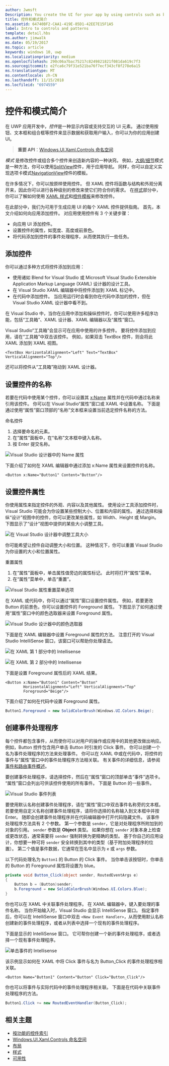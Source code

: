```yaml
---
author: Jwmsft
Description: You create the UI for your app by using controls such as buttons, text boxes, and combo boxes to display data and get user input. Here, we show you how to add controls to your app.
title: 控件和模式简介
ms.assetid: 64740BF2-CAA1-419E-85D1-42EE7E15F1A5
label: Intro to controls and patterns
template: detail.hbs
ms.author: jimwalk
ms.date: 05/19/2017
ms.topic: article
keywords: windows 10, uwp
ms.localizationpriority: medium
ms.openlocfilehash: 290c06a7bac75217c8249821821f081da619c7f3
ms.sourcegitcommit: e2fca6c79f31e521ba76f7ecf343cf8f278e6a15
ms.translationtype: MT
ms.contentlocale: zh-CN
ms.lasthandoff: 11/15/2018
ms.locfileid: "6974559"
---
```

# <a name="intro-to-controls-and-patterns"></a>控件和模式简介

在 UWP 应用开发中，*控件*是一种显示内容或支持交互的 UI 元素。 通过使用按钮、文本框和组合框等控件来显示数据和获取用户输入，你可以为你的应用创建 UI。

> **重要 API**：[Windows.UI.Xaml.Controls 命名空间](https://msdn.microsoft.com/library/windows/apps/windows.ui.xaml.controls.aspx)

*模式* 是修改控件或组合多个控件来创造新内容的一种诀窍。 例如，[大纲/细节](master-details.md)模式是一种方法，你可以使用[SplitView](split-view.md)控件，用于应用导航。 同样，你可以自定义实现选项卡模式[NavigationView](navigationview.md)控件的模板。

在许多情况下，你可以按原样使用控件。 但 XAML 控件将函数与结构和外观分离开来，因此你可以进行各种级别的修改来使它们符合你的需求。 在[样式](../style/index.md)部分中，你可以了解如何使用 [XAML 样式](xaml-styles.md)和[控件模板](control-templates.md)来修改控件。

在此部分中，我们为可用于生成应用 UI 的每个 XAML 控件提供指南。 首先，本文介绍如何向应用添加控件。 对应用使用控件有 3 个关键步骤：

- 向应用 UI 添加控件。
- 设置控件的属性，如宽度、高度或前景色。
- 将代码添加到控件的事件处理程序，从而使其执行一些任务。 

## <a name="add-a-control"></a>添加控件
你可以通过多种方式将控件添加到应用：
 
- 使用诸如 Blend for Visual Studio 或 Microsoft Visual Studio Extensible Application Markup Language (XAML) 设计器的设计工具。 
- 在 Visual Studio XAML 编辑器中将控件添加到 XAML 标记中。 
- 在代码中添加控件。 当应用运行时会看到你在代码中添加的控件，但在 Visual Studio XAML 设计器中看不到。

在 Visual Studio 中，当你在应用中添加和操纵控件时，你可以使用许多程序功能，包括“工具箱”、XAML 设计器、XAML 编辑器以及“属性”窗口。 

Visual Studio“工具箱”会显示可在应用中使用的许多控件。 要将控件添加到应用，请在“工具箱”中双击该控件。 例如，如果双击 TextBox 控件，则会将此 XAML 添加到 XAML 视图。 

```xaml
<TextBox HorizontalAlignment="Left" Text="TextBox" VerticalAlignment="Top"/>
```

还可以将控件从“工具箱”拖动到 XAML 设计器。

## <a name="set-the-name-of-a-control"></a>设置控件的名称

若要在代码中使用某个控件，你可以设置其 [x:Name](../../xaml-platform/x-name-attribute.md) 属性并在代码中通过名称来引用该控件。 你可以在 Visual Studio“属性”窗口或 XAML 中设置名称。 下面是通过使用“属性”窗口顶部的“名称”文本框来设置当前选定控件名称的方法。

命名控件
1. 选择要命名的元素。
2. 在“属性”面板中，在“名称”文本框中键入名称。
3. 按 Enter 提交名称。

![Visual Studio 设计器中的 Name 属性](images/add-controls-control-name-designer.png)

下面介绍了如何在 XAML 编辑器中通过添加 x:Name 属性来设置控件的名称。

```xaml
<Button x:Name="Button1" Content="Button"/>
```

## <a name="set-the-control-properties"></a>设置控件属性 

你使用属性来指定控件的外观、内容以及其他属性。 使用设计工具添加控件时，Visual Studio 可能会为你设置某些控制大小、位置和内容的属性。 通过选择和操纵“设计”视图中的控件，你可以更改某些属性，如 Width、Height 或 Margin。 下图显示了“设计”视图中提供的某些大小调整工具。 

![在 Visual Studio 设计器中调整工具大小](images/add-controls-resizing-designer.png)

你可能希望让控件自动调整大小和位置。 这种情况下，你可以重置 Visual Studio 为你设置的大小和位置属性。

重置属性
1. 在“属性”面板中，单击属性值旁边的属性标记。 此时将打开“属性”菜单。
2. 在“属性”菜单中，单击“重置”。

![Visual Studio 属性重置菜单选项](images/add-controls-property-reset.png)

在 XAML 或代码中，你可以通过“属性”窗口设置控件属性。 例如，若要更改 Button 的前景色，你可以设置控件的 Foreground 属性。 下图显示了如何通过使用“属性”窗口中的颜色选取器来设置 Foreground 属性。 

![Visual Studio 设计器中的颜色选取器](images/add-controls-foreground-designer.png)

下面是在 XAML 编辑器中设置 Foreground 属性的方法。 注意打开的 Visual Studio IntelliSense 窗口，该窗口可以帮助你处理语法。 

![在 XAML 第 1 部分中的 Intellisense](images/add-controls-foreground-xaml.png)

![在 XAML 第 2 部分中的 Intellisense](images/add-controls-foreground-xaml-2.png)

下面是设置 Foreground 属性后的 XAML 结果。 

```xaml
<Button x:Name="Button1" Content="Button" 
        HorizontalAlignment="Left" VerticalAlignment="Top"
        Foreground="Beige"/>
```

下面介绍了如何在代码中设置 Foreground 属性。 

```csharp
Button1.Foreground = new SolidColorBrush(Windows.UI.Colors.Beige);
```

## <a name="create-an-event-handler"></a>创建事件处理程序 

每个控件都包含事件，从而使你可以对用户的操作或应用中的其他更改做出响应。 例如，Button 控件包含用户单击 Button 时引发的 Click 事件。 你可以创建一个名为事件处理程序的方法来处理事件。 你可以在 XAML 中或在代码中，将控件的事件与“属性”窗口中的事件处理程序方法相关联。 有关事件的详细信息，请参阅[事件和路由事件概述](../../xaml-platform/events-and-routed-events-overview.md)。

要创建事件处理程序，请选择控件，然后在“属性”窗口的顶部单击“事件”选项卡。 “属性”窗口会列出可供该控件使用的所有事件。 下面是 Button 的一些事件。

![Visual Studio 事件列表](images/add-controls-add-event-designer.png)

要使用默认名称创建事件处理程序，请在“属性”窗口中双击事件名称旁的文本框。 若要使用自定义名称创建事件处理程序，请将你选择的名称输入到文本框中并按 Enter。 随即会创建事件处理程序并在代码编辑器中打开代码隐藏文件。 该事件处理程序方法具有 2 个参数。 第一个参数是 `sender`，它是对处理程序所附加到的对象的引用。 `sender` 参数是 **Object** 类型。 如果你想在 `sender` 对象本身上检查或更改状态，通常需要将 `sender` 强制转换为更精确的类型。 基于你自己的应用设计，你想要一种可将 `sender` 安全转换到其中的类型（基于附加处理程序的位置）。 第二个值是事件数据，它通常在签名中显示为 `e` 或 `args` 参数。

以下代码处理名为 `Button1` 的 Button 的 Click 事件。 当你单击该按钮时，你单击的 Button 的 Foreground 属性将设置为 blue。 

```csharp
private void Button_Click(object sender, RoutedEventArgs e)
{
    Button b = (Button)sender;
    b.Foreground = new SolidColorBrush(Windows.UI.Colors.Blue);
}
```

你也可以在 XAML 中关联事件处理程序。 在 XAML 编辑器中，键入要处理的事件名称。 当你开始输入时，Visual Studio 会显示 IntelliSense 窗口。 指定事件后，你可以在 IntelliSense 窗口中双击 `<New Event Handler>`，从而使用默认名称创建新的事件处理程序，或者从列表中选择一个现有的事件处理程序。 

下面是显示的 IntelliSense 窗口。 它可帮你创建一个新的事件处理程序，或者选择一个现有事件处理程序。

![单击事件的 Intellisense](images/add-controls-add-event-xaml.png)

该示例显示如何在 XAML 中将 Click 事件与名为 Button_Click 的事件处理程序相关联。 

```xaml
<Button Name="Button1" Content="Button" Click="Button_Click"/>
```

你也可以将事件与实际代码中的事件处理程序相关联。 下面是在代码中关联事件处理程序的方法。

```csharp
Button1.Click += new RoutedEventHandler(Button_Click);
```

## <a name="related-topics"></a>相关主题

-   [按功能的控件索引](controls-by-function.md)
-   [Windows.UI.Xaml.Controls 命名空间](https://msdn.microsoft.com/library/windows/apps/windows.ui.xaml.controls.aspx)
-   [布局](../layout/index.md)
-   [样式](../style/index.md)
-   [可用性](../usability/index.md)
